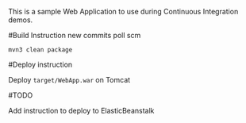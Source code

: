 This is a sample Web Application to use during Continuous Integration demos.

#Build Instruction
new commits poll scm
```
mvn3 clean package
```

#Deploy instruction

Deploy ```target/WebApp.war``` on Tomcat
 
#TODO
 
Add instruction to deploy to ElasticBeanstalk
